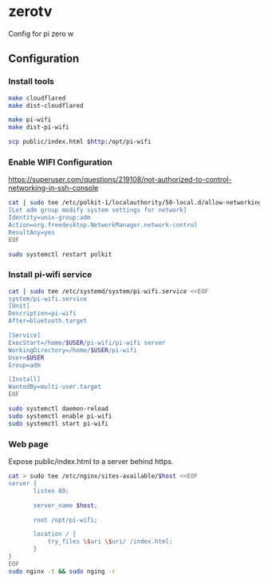 # zerotv

Config for pi zero w

## Configuration

### Install tools

```bash
make cloudflared
make dist-cloudflared

make pi-wifi
make dist-pi-wifi

scp public/index.html $http:/opt/pi-wifi
```

### Enable WIFI Configuration
https://superuser.com/questions/219108/not-authorized-to-control-networking-in-ssh-console

```bash
cat | sudo tee /etc/polkit-1/localauthority/50-local.d/allow-networking.pkla <<EOF
[Let adm group modify system settings for network]
Identity=unix-group:adm
Action=org.freedesktop.NetworkManager.network-control
ResultAny=yes
EOF

sudo systemctl restart polkit
```

### Install pi-wifi service

```bash
cat | sudo tee /etc/systemd/system/pi-wifi.service <<EOF
system/pi-wifi.service
[Unit]
Description=pi-wifi
After=bluetooth.target

[Service]
ExecStart=/home/$USER/pi-wifi/pi-wifi server
WorkingDirectory=/home/$USER/pi-wifi
User=$USER
Group=adm

[Install]
WantedBy=multi-user.target
EOF

sudo systemctl daemon-reload
sudo systemctl enable pi-wifi
sudo systemctl start pi-wifi
```

### Web page

Expose public/index.html to a server behind https.

```bash
cat > sudo tee /etc/nginx/sites-available/$host <<EOF
server {
       listen 80;

       server_name $host;

       root /opt/pi-wifi;

       location / {
           try_files \$uri \$uri/ /index.html;
       }
}
EOF
sudo nginx -t && sudo nging -r
```

